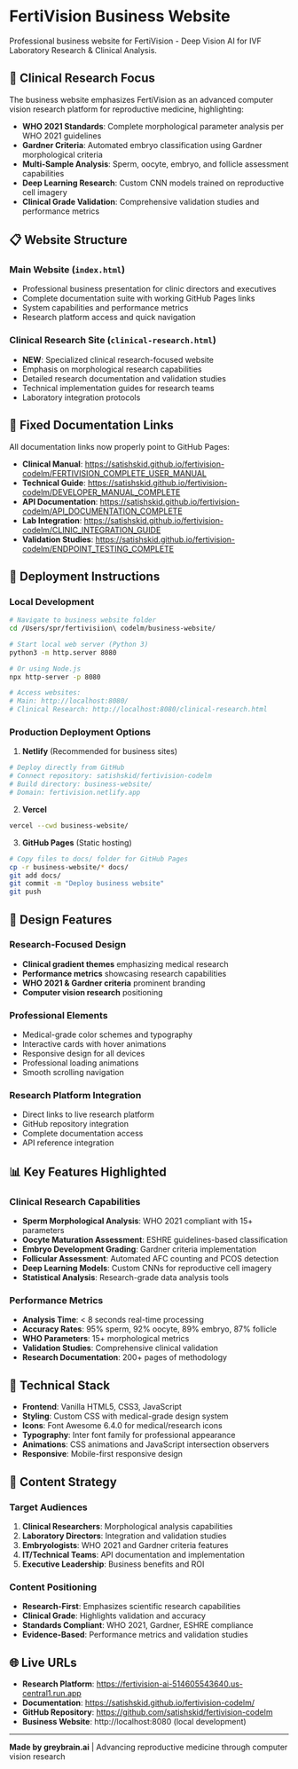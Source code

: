 # FertiVision Business Website

Professional business website for FertiVision - Deep Vision AI for IVF Laboratory Research & Clinical Analysis.

## 🔬 Clinical Research Focus

The business website emphasizes FertiVision as an advanced computer vision research platform for reproductive medicine, highlighting:

- **WHO 2021 Standards**: Complete morphological parameter analysis per WHO 2021 guidelines
- **Gardner Criteria**: Automated embryo classification using Gardner morphological criteria  
- **Multi-Sample Analysis**: Sperm, oocyte, embryo, and follicle assessment capabilities
- **Deep Learning Research**: Custom CNN models trained on reproductive cell imagery
- **Clinical Grade Validation**: Comprehensive validation studies and performance metrics

## 📋 Website Structure

### Main Website (`index.html`)
- Professional business presentation for clinic directors and executives
- Complete documentation suite with working GitHub Pages links
- System capabilities and performance metrics
- Research platform access and quick navigation

### Clinical Research Site (`clinical-research.html`)  
- **NEW**: Specialized clinical research-focused website
- Emphasis on morphological research capabilities
- Detailed research documentation and validation studies
- Technical implementation guides for research teams
- Laboratory integration protocols

## 🔗 Fixed Documentation Links

All documentation links now properly point to GitHub Pages:

- **Clinical Manual**: https://satishskid.github.io/fertivision-codelm/FERTIVISION_COMPLETE_USER_MANUAL
- **Technical Guide**: https://satishskid.github.io/fertivision-codelm/DEVELOPER_MANUAL_COMPLETE
- **API Documentation**: https://satishskid.github.io/fertivision-codelm/API_DOCUMENTATION_COMPLETE
- **Lab Integration**: https://satishskid.github.io/fertivision-codelm/CLINIC_INTEGRATION_GUIDE
- **Validation Studies**: https://satishskid.github.io/fertivision-codelm/ENDPOINT_TESTING_COMPLETE

## 🚀 Deployment Instructions

### Local Development
```bash
# Navigate to business website folder
cd /Users/spr/fertivisiion\ codelm/business-website/

# Start local web server (Python 3)
python3 -m http.server 8080

# Or using Node.js
npx http-server -p 8080

# Access websites:
# Main: http://localhost:8080/
# Clinical Research: http://localhost:8080/clinical-research.html
```

### Production Deployment Options

1. **Netlify** (Recommended for business sites)
```bash
# Deploy directly from GitHub
# Connect repository: satishskid/fertivision-codelm
# Build directory: business-website/
# Domain: fertivision.netlify.app
```

2. **Vercel**
```bash
vercel --cwd business-website/
```

3. **GitHub Pages** (Static hosting)
```bash
# Copy files to docs/ folder for GitHub Pages
cp -r business-website/* docs/
git add docs/
git commit -m "Deploy business website"
git push
```

## 🎨 Design Features

### Research-Focused Design
- **Clinical gradient themes** emphasizing medical research
- **Performance metrics** showcasing research capabilities  
- **WHO 2021 & Gardner criteria** prominent branding
- **Computer vision research** positioning

### Professional Elements
- Medical-grade color schemes and typography
- Interactive cards with hover animations
- Responsive design for all devices
- Professional loading animations
- Smooth scrolling navigation

### Research Platform Integration
- Direct links to live research platform
- GitHub repository integration
- Complete documentation access
- API reference integration

## 📊 Key Features Highlighted

### Clinical Research Capabilities
- **Sperm Morphological Analysis**: WHO 2021 compliant with 15+ parameters
- **Oocyte Maturation Assessment**: ESHRE guidelines-based classification
- **Embryo Development Grading**: Gardner criteria implementation
- **Follicular Assessment**: Automated AFC counting and PCOS detection
- **Deep Learning Models**: Custom CNNs for reproductive cell imagery
- **Statistical Analysis**: Research-grade data analysis tools

### Performance Metrics
- **Analysis Time**: < 8 seconds real-time processing
- **Accuracy Rates**: 95% sperm, 92% oocyte, 89% embryo, 87% follicle
- **WHO Parameters**: 15+ morphological metrics
- **Validation Studies**: Comprehensive clinical validation
- **Research Documentation**: 200+ pages of methodology

## 🔧 Technical Stack

- **Frontend**: Vanilla HTML5, CSS3, JavaScript
- **Styling**: Custom CSS with medical-grade design system
- **Icons**: Font Awesome 6.4.0 for medical/research icons
- **Typography**: Inter font family for professional appearance
- **Animations**: CSS animations and JavaScript intersection observers
- **Responsive**: Mobile-first responsive design

## 📝 Content Strategy

### Target Audiences
1. **Clinical Researchers**: Morphological analysis capabilities
2. **Laboratory Directors**: Integration and validation studies  
3. **Embryologists**: WHO 2021 and Gardner criteria features
4. **IT/Technical Teams**: API documentation and implementation
5. **Executive Leadership**: Business benefits and ROI

### Content Positioning
- **Research-First**: Emphasizes scientific research capabilities
- **Clinical Grade**: Highlights validation and accuracy
- **Standards Compliant**: WHO 2021, Gardner, ESHRE compliance
- **Evidence-Based**: Performance metrics and validation studies

## 🌐 Live URLs

- **Research Platform**: https://fertivision-ai-514605543640.us-central1.run.app
- **Documentation**: https://satishskid.github.io/fertivision-codelm/
- **GitHub Repository**: https://github.com/satishskid/fertivision-codelm
- **Business Website**: http://localhost:8080 (local development)

---

**Made by greybrain.ai** | Advancing reproductive medicine through computer vision research
